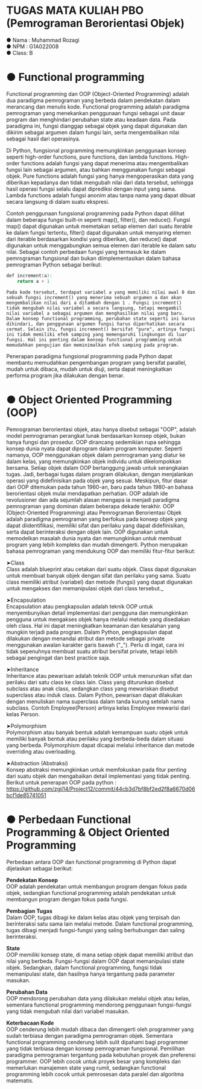 # TUGAS MATA KULIAH PBO (Pemrograman Berorientasi Objek) 
● Nama : Muhammad Rozagi                                                                                                                                                 
● NPM  : G1A022008                                                                                                                                                        
● Class: B  



# ● Functional programming 
Functional programming dan OOP (Object-Oriented Programming) adalah dua paradigma pemrograman yang berbeda dalam pendekatan dalam merancang dan menulis kode. Functional programming adalah paradigma pemrograman yang menekankan penggunaan fungsi sebagai unit dasar program dan menghindari perubahan state atau keadaan data. Pada paradigma ini, fungsi dianggap sebagai objek yang dapat digunakan dan dikirim sebagai argumen dalam fungsi lain, serta mengembalikan nilai sebagai hasil dari operasinya.

Di Python, fungsional programming memungkinkan penggunaan konsep seperti high-order functions, pure functions, dan lambda functions. High-order functions adalah fungsi yang dapat menerima atau mengembalikan fungsi lain sebagai argumen, atau bahkan menggunakan fungsi sebagai objek. Pure functions adalah fungsi yang hanya mengoperasikan data yang diberikan kepadanya dan tidak mengubah nilai dari data tersebut, sehingga hasil operasi fungsi selalu dapat diprediksi dengan input yang sama. Lambda functions adalah fungsi anonim atau tanpa nama yang dapat dibuat secara langsung di dalam suatu ekspresi.

Contoh penggunaan fungsional programming pada Python dapat dilihat dalam beberapa fungsi built-in seperti map(), filter(), dan reduce(). Fungsi map() dapat digunakan untuk memetakan setiap elemen dari suatu iterable ke dalam fungsi tertentu, filter() dapat digunakan untuk menyaring elemen dari iterable berdasarkan kondisi yang diberikan, dan reduce() dapat digunakan untuk menggabungkan semua elemen dari iterable ke dalam satu nilai.
Sebagai contoh perbedaan fungsi yang termasuk ke dalam pemrograman fungsional dan bukan diimplementasikan dalam bahasa pemrograman Python sebagai berikut:

```a = 0
def increment(a):
    return a + 1
```
`Pada kode tersebut, terdapat variabel a yang memiliki nilai awal 0 dan sebuah fungsi increment() yang menerima sebuah argumen a dan akan mengembalikan nilai dari a ditambah dengan 1 . Fungsi increment() tidak mengubah nilai variabel a secara langsung, tetapi mengambil nilai variabel a sebagai argumen dan menghasilkan nilai yang baru. Dalam konsep functional programming, perubahan state seperti ini harus dihindari, dan penggunaan argumen fungsi harus diperhatikan secara cermat.
Selain itu, fungsi increment() bersifat "pure", artinya fungsi ini tidak memiliki efek samping yang memengaruhi lingkungan di luar fungsi. Hal ini penting dalam konsep functional programming untuk memudahkan pengujian dan meminimalkan efek samping pada program.`

Penerapan paradigma fungsional programming pada Python dapat membantu memudahkan pengembangan program yang bersifat parallel, mudah untuk dibaca, mudah untuk diuji, serta dapat meningkatkan performa program jika dilakukan dengan benar.

# ● Object Oriented Programming (OOP)
Pemrograman berorientasi objek, atau hanya disebut sebagai "OOP", adalah model pemrograman perangkat lunak berdasarkan konsep objek, bukan hanya fungsi dan prosedur. OOP dirancang sedemikian rupa sehingga konsep dunia nyata dapat diprogram dalam program komputer. Seperti namanya, OOP menggunakan objek dalam pemrograman yang diatur ke dalam kelas, yang memungkinkan objek individu untuk dikelompokkan bersama. Setiap objek dalam OOP bertanggung jawab untuk serangkaian tugas. Jadi, berbagai tugas dalam program dilakukan, dengan menjalankan operasi yang didefinisikan pada objek yang sesuai. Meskipun, fitur dasar dari OOP ditemukan pada tahun 1960-an, baru pada tahun 1980-an bahasa berorientasi objek mulai mendapatkan perhatian. OOP adalah ide revolusioner dan ada sejumlah alasan mengapa ia menjadi paradigma pemrograman yang dominan dalam beberapa dekade terakhir. 
OOP (Object-Oriented Programming) atau Pemrograman Berorientasi Objek adalah paradigma pemrograman yang berfokus pada konsep objek yang dapat diidentifikasi, memiliki sifat dan perilaku yang dapat didefinisikan, serta dapat berinteraksi dengan objek lain. OOP digunakan untuk memodelkan masalah dunia nyata dan memungkinkan untuk membuat program yang lebih kompleks dan mudah dimengerti. Python merupakan bahasa pemrograman yang mendukung OOP dan memiliki fitur-fitur berikut:

➤Class  
Class adalah blueprint atau cetakan dari suatu objek. Class dapat digunakan untuk membuat banyak objek dengan sifat dan perilaku yang sama. Suatu class      memiliki atribut (variabel) dan metode (fungsi) yang dapat digunakan untuk mengakses dan memanipulasi objek dari class tersebut._  

➤Encapsulation  
Encapsulation atau pengkapsulan adalah teknik OOP untuk menyembunyikan detail implementasi dari pengguna dan memungkinkan pengguna untuk mengakses objek hanya melalui metode yang disediakan oleh class. Hal ini dapat meningkatkan keamanan dan kesalahan yang mungkin terjadi pada program. Dalam Python, pengkapsulan dapat dilakukan dengan menandai atribut dan metode sebagai private menggunakan awalan karakter garis bawah ("_"). Perlu di ingat, cara ini tidak sepenuhnya membuat suatu atribut bersifat private, tetapi lebih sebagai pengingat dan best practice saja.

➤Inheritance  
Inheritance atau pewarisan adalah teknik OOP untuk menurunkan sifat dan perilaku dari satu class ke class lain. Class yang diturunkan disebut subclass atau anak class, sedangkan class yang mewariskan disebut superclass atau induk class. Dalam Python, pewarisan dapat dilakukan dengan menuliskan nama superclass dalam tanda kurung setelah nama subclass. Contoh Employee(Person) artinya kelas Employee mewarisi dari kelas Person.  

➤Polymorphism  
Polymorphism atau banyak bentuk adalah kemampuan suatu objek untuk memiliki banyak bentuk atau perilaku yang berbeda-beda dalam situasi yang berbeda. Polymorphism dapat dicapai melalui inheritance dan metode overriding atau overloading.

➤Abstraction (Abstraksi)  
Konsep abstraksi memungkinkan untuk memfokuskan pada fitur penting dari suatu objek dan mengabaikan detail implementasi yang tidak penting.  
Berikut untuk penerapan OOP pada python : https://github.com/zgii14/Project12/commit/44cb3d7bf8bf2ed2f8a6670d06bcf1de85741051
# ● Perbedaan Functional Programming & Object Oriented Programming
Perbedaan antara OOP dan functional programming di Python dapat dijelaskan sebagai berikut:  

**Pendekatan Konsep**  
OOP adalah pendekatan untuk membangun program dengan fokus pada objek, sedangkan functional programming adalah pendekatan untuk membangun program dengan fokus pada fungsi.

**Pembagian Tugas**  
Dalam OOP, tugas dibagi ke dalam kelas atau objek yang terpisah dan berinteraksi satu sama lain melalui metode. Dalam functional programming, tugas dibagi menjadi fungsi-fungsi yang saling berhubungan dan saling berinteraksi.

**State**  
OOP memiliki konsep state, di mana setiap objek dapat memiliki atribut dan nilai yang berbeda. Fungsi-fungsi dalam OOP dapat memanipulasi state objek. Sedangkan, dalam functional programming, fungsi tidak memanipulasi state, dan hasilnya hanya tergantung pada parameter masukan.

**Perubahan Data**  
OOP mendorong perubahan data yang dilakukan melalui objek atau kelas, sementara functional programming mendorong penggunaan fungsi-fungsi yang tidak mengubah nilai dari variabel masukan.

**Keterbacaan Kode**  
OOP cenderung lebih mudah dibaca dan dimengerti oleh programmer yang sudah terbiasa dengan paradigma pemrograman objek. Sementara functional programming cenderung lebih sulit dipahami bagi programmer yang tidak terbiasa dengan konsep pemrograman fungsional.
Pemilihan paradigma pemrograman tergantung pada kebutuhan proyek dan preferensi programmer. OOP lebih cocok untuk proyek besar yang kompleks dan memerlukan manajemen state yang rumit, sedangkan functional programming lebih cocok untuk pemrosesan data paralel dan algoritma matematis.
